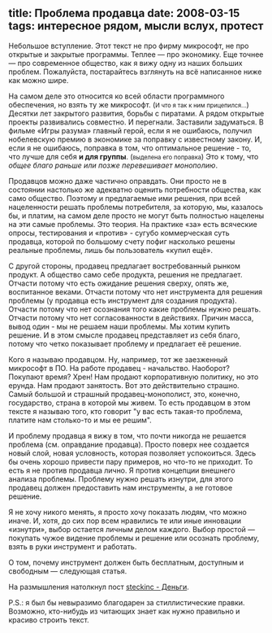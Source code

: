 title: Проблема продавца
date: 2008-03-15
tags: интересное рядом, мысли вслух, протест
----
<p>Небольшое вступление. Этот текст не про фирму микрософт, не про открытые и закрытые программы. Теплее &#151; про экономику. Еще точнее &#151; про современное общество, как я вижу одну из наших больших проблем. Пожалуйста, постарайтесь взглянуть на всё написанное ниже как можно шире.</p>
<p>На самом деле это относится ко всей области программного обеспечения, но взять ту же микрософт. (<small>И что я так к ним прицепился...</small>) Десятки лет закрытого развития, борьбы с пиратами. А рядом открытые проекты развивались совместно. И перегнали. Заставили задуматься. В фильме &laquo;Игры разума&raquo; главный герой, если я не ошибаюсь, получил нобелевскую премию в экономике за поправку с известному закону. И, если я не ошибаюсь, поправка в том, что оптимальное решение - то, что лучше для себя <strong>и для группы</strong>. (<small>выделена его поправка</small>) Это к тому, что <em>общее благо раньше или позже перевешивает монополию</em>.</p>
<p>Продавцов можно даже частично оправдать. Они просто не в состоянии настолько же адекватно оценить потребности общества, как само общество. Поэтому и предлагаемые ими решения, при всей нацеленности решать проблемы потребителя, за которую, мы, казалось бы, и платим, на самом деле просто не могут быть полностью нацелены на эти самые проблемы. Это теория. На практике &laquo;за&raquo; есть всяческие опросы, тестирования и &laquo;против&raquo; - сугубо коммерческая суть продавца, которой по большому счету пофиг насколько решены реальные проблемы, лишь бы пользователь &laquo;купил ещё&raquo;.</p>
<p>С другой стороны, продавец предлагает востребованный рынком продукт. А общество само себе продукта, решения не предлагает. Отчасти потому что есть ожидание решения сверху, опять же, воспитанное веками. Отчасти потому что нет инструмента для решения проблемы (у продавца есть инструмент для создания продукта). Отчасти потому что нет осознания того какие проблемы нужно решать. Отчасти потому что нет согласованности в действиях. Причин масса, вывод один - мы не решаем наши проблемы. Мы хотим купить решение. И в этом смысле продавец представляет из себя благо, потому что четко показывает проблему и предлагает её решение.</p>
<p>Кого я называю продавцом. Ну, например, тот же заезженный микрософт в ПО. На работе продавец - начальство. Наоборот? Покупают время? Хрен! Нам продают корпоративную политику, но это ерунда. Нам продают занятость. Вот это действительно страшно. Самый большой и страшный продавец-монополист, это, конечно, государство, страна в которой мы живем. То есть продавцом в этом тексте я называю того, кто говорит "у вас есть такая-то проблема, платите нам столько-то и мы ее решим".</p>
<p>И проблему продавца я вижу в том, что почти никогда не решается проблема (см. оправдание продавца). Просто поверх нее создается новый слой, новая условность, которая позволяет успокоиться. Здесь бы очень хорошо привести пару примеров, но что-то не приходит. То есть я не против продавца лично. Я против концепции внешнего анализа проблемы. Проблему нужно решать изнутри, для этого продавец должен предоставить нам инструменты, а не готовое решение.</p>
<p>Я не хочу никого менять, я просто хочу показать людям, что можно иначе. И, хотя, до сих пор всем нравились те или иные инновации &laquo;изнутри&raquo;, выбор остается личным делом каждого. Выбор простой &#151; покупать чужое видение проблемы и решение или осознать проблему, взять в руки инструмент и работать.</p>
<p>О том, почему инструмент должен быть бесплатным, доступным и свободным &#151; следующая статья.</p>
<p>На размышления натолкнул пост <a href="http://steckinc.livejournal.com/72720.html">steckinc - Деньги</a>.</p>
<p>P.S.: я был бы невыразимо благодарен за стиллистические правки. Возможно, кто-нибудь из читающих знает как нужно правильно и красиво строить текст.</p>
